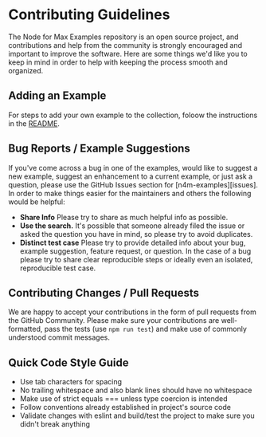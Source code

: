 # Contributing Guidelines

The Node for Max Examples repository is an open source project, and contributions and help from the community is strongly encouraged and important to improve the software. Here are some things we'd like you to keep in mind in order to help with keeping the process smooth and organized.

## Adding an Example

For steps to add your own example to the collection, foloow the instructions in the [README](https://github.com/Cycling74/n4m-examples/blob/master/README.md#adding-your-own-example).

## Bug Reports / Example Suggestions

If you've come across a bug in one of the examples, would like to suggest a new example, suggest an enhancement to a current example, or just ask a question, please use the GitHub Issues section for [n4m-examples][issues]. In order to make things easier for the maintainers and others the following would be helpful:

* **Share Info** Please try to share as much helpful info as possible.
* **Use the search.** It's possible that someone already filed the issue or asked the question you have in mind, so please try to avoid duplicates.
* **Distinct test case** Please try to provide detailed info about your bug, example suggestion, feature request, or question. In the case of a bug please try to share clear reproducible steps or ideally even an isolated, reproducible test case.

## Contributing Changes / Pull Requests

We are happy to accept your contributions in the form of pull requests from the GitHub Community. Please make sure your contributions are well-formatted, pass the tests (use `npm run test`) and make use of commonly understood commit messages.

## Quick Code Style Guide

* Use tab characters for spacing
* No trailing whitespace and also blank lines should have no whitespace
* Make use of strict equals === unless type coercion is intended
* Follow conventions already established in project's source code
* Validate changes with eslint and build/test the project to make sure you didn't break anything